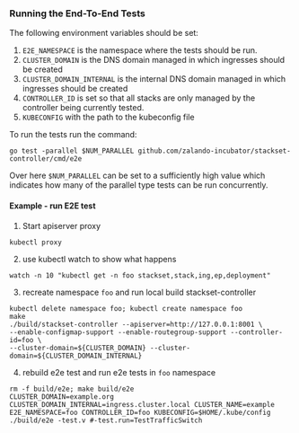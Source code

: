 ### Running the End-To-End Tests

The following environment variables should be set:

1. `E2E_NAMESPACE` is the namespace where the tests should be run.
2. `CLUSTER_DOMAIN` is the DNS domain managed in which ingresses should be created
3. `CLUSTER_DOMAIN_INTERNAL` is the internal DNS domain managed in which ingresses should be created
4. `CONTROLLER_ID` is set so that all stacks are only managed by the controller being currently tested.
5. `KUBECONFIG` with the path to the kubeconfig file

To run the tests run the command:

```
go test -parallel $NUM_PARALLEL github.com/zalando-incubator/stackset-controller/cmd/e2e
```

Over here `$NUM_PARALLEL` can be set to a sufficiently high value which indicates how many
of the parallel type tests can be run concurrently.

#### Example - run E2E test

1. Start apiserver proxy
```
kubectl proxy
```
2. use kubectl watch to show what happens
```
watch -n 10 "kubectl get -n foo stackset,stack,ing,ep,deployment"
```
3. recreate namespace `foo` and run local build stackset-controller
```
kubectl delete namespace foo; kubectl create namespace foo
make
./build/stackset-controller --apiserver=http://127.0.0.1:8001 \
--enable-configmap-support --enable-routegroup-support --controller-id=foo \
--cluster-domain=${CLUSTER_DOMAIN} --cluster-domain=${CLUSTER_DOMAIN_INTERNAL}
```
4. rebuild e2e test and run e2e tests in `foo` namespace
```
rm -f build/e2e; make build/e2e
CLUSTER_DOMAIN=example.org CLUSTER_DOMAIN_INTERNAL=ingress.cluster.local CLUSTER_NAME=example E2E_NAMESPACE=foo CONTROLLER_ID=foo KUBECONFIG=$HOME/.kube/config ./build/e2e -test.v #-test.run=TestTrafficSwitch
```
